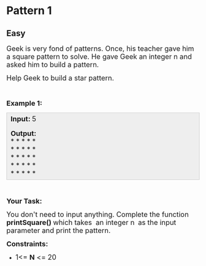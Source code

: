 # Pattern 1
## Easy
<div class="problems_problem_content__Xm_eO" style="user-select: auto;"><p style="user-select: auto;"><span style="font-size: 18px; user-select: auto;">Geek is very fond of patterns. Once, his teacher gave him a&nbsp;square pattern to solve. He gave Geek&nbsp;an integer n and asked him to build a pattern.</span></p>

<p style="user-select: auto;"><span style="font-size: 18px; user-select: auto;">Help Geek&nbsp;to build a star pattern.</span></p>

<p style="user-select: auto;">&nbsp;</p>

<p style="user-select: auto;"><span style="font-size: 18px; user-select: auto;"><strong style="user-select: auto;">Example 1:</strong></span></p>

<div style="background: rgb(238, 238, 238); border: 1px solid rgb(204, 204, 204); padding: 5px 10px; --darkreader-inline-bgimage: initial; --darkreader-inline-bgcolor:#222426; --darkreader-inline-border-top:#3e4446; --darkreader-inline-border-right:#3e4446; --darkreader-inline-border-bottom:#3e4446; --darkreader-inline-border-left:#3e4446; user-select: auto;"><span style="font-size: 18px; user-select: auto;"><strong style="user-select: auto;">Input: </strong>5</span><br style="user-select: auto;">
<br style="user-select: auto;">
<span style="font-size: 18px; user-select: auto;"><strong style="user-select: auto;">Output:</strong><br style="user-select: auto;">
* * * * *<br style="user-select: auto;">
* * * * *<br style="user-select: auto;">
* * * * *<br style="user-select: auto;">
* * * * *<br style="user-select: auto;">
* * * * *</span></div>

<p style="user-select: auto;">&nbsp;</p>

<p style="user-select: auto;"><span style="font-size: 18px; user-select: auto;"><strong style="user-select: auto;">Your Task:</strong></span></p>

<p style="user-select: auto;"><span style="font-size: 18px; user-select: auto;">You don't need to input anything. Complete the function <strong style="user-select: auto;">printSquare()&nbsp;</strong>which takes&nbsp; an integer n <strong style="user-select: auto;">&nbsp;</strong>as the input parameter&nbsp;and print the pattern.</span></p>

<p style="user-select: auto;"><span style="font-size: 18px; user-select: auto;"><strong style="user-select: auto;">Constraints:</strong></span></p>

<ul style="user-select: auto;">
	<li style="user-select: auto;"><span style="font-size: 18px; user-select: auto;">1&lt;= <strong style="user-select: auto;">N</strong> &lt;= 20</span></li>
</ul>
</div>